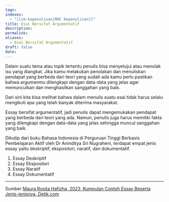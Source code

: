 ```yaml
---
tags: 
indexes:
  - "[[cm-kepenulisan|MOC Kepenulisan]]"
title: Esai Bersifat Argumentatif
description: 
permalink: 
aliases:
  - Esai Bersifat Argumentatif
draft: false
date:
---
```

Dalam suatu tema atau topik tertentu penulis bisa menyetujui atau menolak isu yang diangkat. Jika kamu melakukan penolakan dan menuliskan pendapat yang berbeda dari teori yang sudah ada kamu perlu pastikan bahwa argumenmu dilengkapi dengan data-data yang jelas agar memunculkan dan menghasilkan sanggahan yang baik.

Dari sini kita bisa melihat bahwa dalam menulis suatu esai tidak harus selalu mengikuti apa yang telah banyak diterima masyarakat.

Essay bersifat argumentatif, jadi penulis dapat mengemukakan pendapat yang berbeda dari teori yang ada. Namun, penulis juga harus memiliki fakta yang dilengkapi dengan data-data yang jelas sehingga muncul sanggahan yang baik.

Dikutip dari buku Bahasa Indonesia di Perguruan Tinggi Berbasis Pembelajaran Aktif oleh Dr Aninditya Sri Nugraheni, terdapat empat jenis essay yaitu deskriptif, ekspositori, naratif, dan dokumentatif.
1. Essay Deskriptif
2. Essay Ekspositori
3. Essay Naratif
4. Essay Dokumentatif




---
Sumber [Maura Rosita Hafizha, 2023, Kumpulan Contoh Essay Beserta Jenis-jenisnya, Detik.com](https://www.detik.com/edu/detikpedia/d-6669735/kumpulan-contoh-essay-beserta-jenis-jenisnya) 